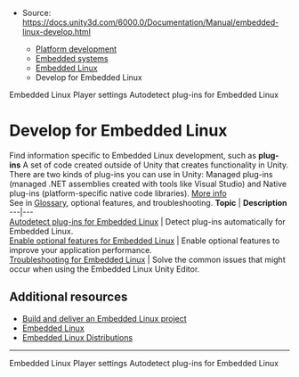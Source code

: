 * Source: https://docs.unity3d.com/6000.0/Documentation/Manual/embedded-linux-develop.html

  * [Platform development ](https://docs.unity3d.com/6000.0/Documentation/Manual/PlatformSpecific.html)
  * [Embedded systems](https://docs.unity3d.com/6000.0/Documentation/Manual/embedded-systems.html)
  * [Embedded Linux](https://docs.unity3d.com/6000.0/Documentation/Manual/embedded-linux.html)
  * Develop for Embedded Linux


[](https://docs.unity3d.com/6000.0/Documentation/Manual/embedded-linux-player-settings.html)
Embedded Linux Player settings
[](https://docs.unity3d.com/6000.0/Documentation/Manual/embedded-linux-autodetect-plugins.html)
Autodetect plug-ins for Embedded Linux
# Develop for Embedded Linux
Find information specific to Embedded Linux development, such as **plug-ins** A set of code created outside of Unity that creates functionality in Unity. There are two kinds of plug-ins you can use in Unity: Managed plug-ins (managed .NET assemblies created with tools like Visual Studio) and Native plug-ins (platform-specific native code libraries). [More info](https://docs.unity3d.com/6000.0/Documentation/Manual/plug-ins.html)  
See in [Glossary](https://docs.unity3d.com/6000.0/Documentation/Manual/Glossary.html#Plug-in), optional features, and troubleshooting.
**Topic** | **Description**  
---|---  
[Autodetect plug-ins for Embedded Linux](https://docs.unity3d.com/6000.0/Documentation/Manual/embedded-linux-autodetect-plugins.html) | Detect plug-ins automatically for Embedded Linux.  
[Enable optional features for Embedded Linux](https://docs.unity3d.com/6000.0/Documentation/Manual/embedded-linux-optional-features.html) | Enable optional features to improve your application performance.  
[Troubleshooting for Embedded Linux](https://docs.unity3d.com/6000.0/Documentation/Manual/embedded-linux-troubleshooting.html) | Solve the common issues that might occur when using the Embedded Linux Unity Editor.  
## Additional resources
  * [Build and deliver an Embedded Linux project](https://docs.unity3d.com/6000.0/Documentation/Manual/embedded-linux-build-and-deliver.html)
  * [Embedded Linux](https://docs.unity3d.com/6000.0/Documentation/Manual/embedded-linux.html)
  * [Embedded Linux Distributions](https://elinux.org/Embedded_Linux_Distributions)


* * *
[](https://docs.unity3d.com/6000.0/Documentation/Manual/embedded-linux-player-settings.html)
Embedded Linux Player settings
[](https://docs.unity3d.com/6000.0/Documentation/Manual/embedded-linux-autodetect-plugins.html)
Autodetect plug-ins for Embedded Linux

